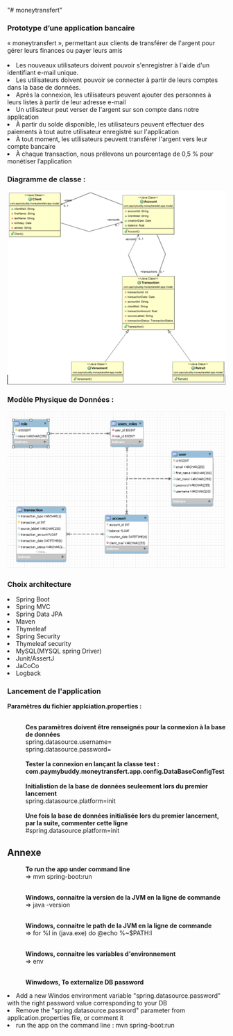 "# moneytransfert" 

<h3> Prototype d’une application bancaire </h3>  
« moneytransfert », permettant aux clients de transférer de l'argent pour gérer leurs finances ou payer leurs amis 
<br><br>
<lu>
<li> Les nouveaux utilisateurs doivent pouvoir s'enregistrer à l'aide d'un identifiant e-mail unique.
<li> Les utilisateurs doivent pouvoir se connecter à partir de leurs comptes dans la base de données.
<li> Après la connexion, les utilisateurs peuvent ajouter des personnes à leurs listes à partir de leur adresse e-mail
<li> Un utilisateur peut verser de l'argent sur son compte dans notre application
<li> À partir du solde disponible, les utilisateurs peuvent effectuer des paiements à tout autre utilisateur enregistré sur l'application
<li> À tout moment, les utilisateurs peuvent transférer l'argent vers leur compte bancaire
<li> À chaque transaction, nous prélevons un pourcentage de 0,5 % pour monétiser l’application
</lu>

<h3> Diagramme de classe :</h3>

<div itemprop="text" class="Box-body p-0 blob-wrapper data type-text  gist-border-0">
    <div class="text-center p-3">
          <span class="border-wrap">
            <img src="./src/main/resources/static/images/README/ClassDiagramsEntity.png?raw=true" alt="ClassDiagramsEntity.png">
          </span>
    </div>
</div>

<h3>Modèle Physique de Données :</h3>

<div itemprop="text" class="Box-body p-0 blob-wrapper data type-text  gist-border-0">
    <div class="text-center p-3">
          <span class="border-wrap">
            <img src="./src/main/resources/static/images/README/MPD.png?raw=true" alt="MPD.png">
          </span>
    </div>
</div>

<h3> Choix architecture </h3>
<lu>
<li> Spring Boot
<li> Spring MVC
<li> Spring Data JPA
<li> Maven
<li> Thymeleaf
<li> Spring Security
<li> Thymeleaf security
<li> MySQL(MYSQL spring Driver)
<li> Junit/AssertJ
<li> JaCoCo
<li> Logback
</lu>

<h3>Lancement de l'application</h3>
<b>Paramètres du fichier applciation.properties :</b><br>
<p style="margin-left: 3em">
<br><b> Ces paramètres doivent être renseignés pour la connexion à la base de données</b><br>
spring.datasource.username=<br>
spring.datasource.password=<br>
<br><b>Tester la connexion en lançant la classe test : com.paymybuddy.moneytransfert.app.config.DataBaseConfigTest</b><br>
<br><b> Initialistion de la base de données seuleement lors du premier lancement</b><br>
spring.datasource.platform=init<br>
<br><b> Une fois la base de données initialisée lors du premier lancement, par la suite, commenter cette ligne </b><br>
#spring.datasource.platform=init<br>


<h2>Annexe </h2>
<div style="margin-left: 3em">

<b>To run the app under command line</b><br>
=> mvn spring-boot:run
<br><br>

<b>Windows, connaitre la version de la JVM en la ligne de commande</b><br>
=> java -version
<br><br>

<b>Windows, connaitre le path de la JVM en la ligne de commande</b><br>
=> for %I in (java.exe) do @echo %~$PATH:I
<br><br>

<b>Windows, connaitre les variables d'environnement</b><br>
=> env
<br><br>

<b>Winwdows, To externalize DB password </b>
<lu style="margin-left: 3em">
<li> Add a new Windos environment variable "spring.datasource.password" with the right password value corresponding to your DB</li>
<li> Remove the "spring.datasource.password" parameter from application.properties file, or comment it</li>
<li> run the app on the command line : mvn spring-boot:run</li>
<lu/>

</div>